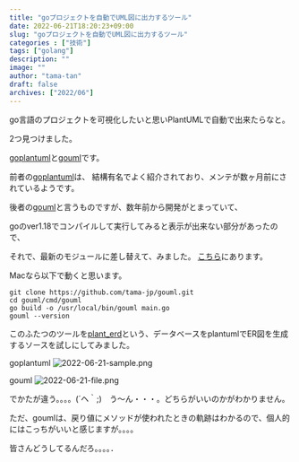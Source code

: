 ```yaml
---
title: "goプロジェクトを自動でUML図に出力するツール"
date: 2022-06-21T18:20:23+09:00
slug: "goプロジェクトを自動でUML図に出力するツール"
categories : ["技術"]
tags: ["golang"]
description: ""
image: ""
author: "tama-tan"
draft: false
archives: ["2022/06"]
---
```


go言語のプロジェクトを可視化したいと思いPlantUMLで自動で出来たらなと。

2つ見つけました。

[goplantuml](https://github.com/jfeliu007/goplantuml)と[gouml](https://github.com/kazukousen/gouml)です。

前者の[goplantuml](https://github.com/jfeliu007/goplantuml)は、
結構有名でよく紹介されており、メンテが数ヶ月前にされているようです。

後者の[gouml](https://github.com/kazukousen/gouml)と言うものですが、数年前から開発がとまっていて、

goのver1.18でコンパイルして実行してみると表示が出来ない部分があったので、

それで、最新のモジュールに差し替えて、みました。
[こちら](https://github.com/tama-jp/gouml)にあります。

Macなら以下で動くと思います。

```shell
git clone https://github.com/tama-jp/gouml.git
cd gouml/cmd/gouml
go build -o /usr/local/bin/gouml main.go
gouml --version 
```

このふたつのツールを[plant_erd](https://github.com/sue445/plant_erd)という、データベースをplantumlでER図を生成するソースを試しにしてみました。

goplantuml
![2022-06-21-sample.png](../img/2022-06-21-sample.png)

gouml
![2022-06-21-file.png](../img/2022-06-21-file.png)

でかたが違う。。。。(´ヘ｀;)　う〜ん・・・。どちらがいいのかがわかりません。

ただ、goumlは、戻り値にメソッドが使われたときの軌跡はわかるので、個人的にはこっちがいいと感じますが。。。。

皆さんどうしてるんだろ。。。。．

